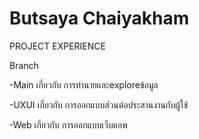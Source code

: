 # Butsaya Chaiyakham
PROJECT EXPERIENCE

Branch 

-Main เกี่ยวกับ การทำนายและexploreข้อมูล

-UXUI เกี่ยวกับ การออกแบบส่วนต่อประสานงานกับผู้ใช้

-Web เกี่ยวกับ การออกแบบเว็บแอพ 
